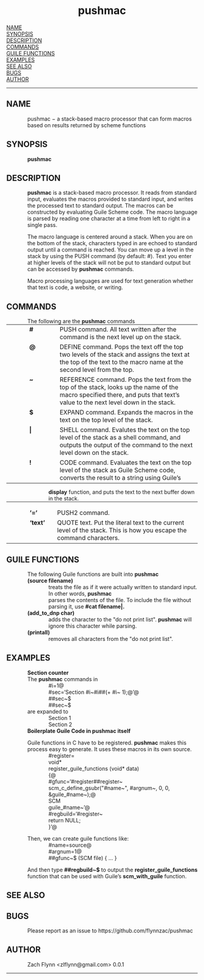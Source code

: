 <!-- Creator     : groff version 1.22.4 -->
<!-- CreationDate: Fri Jan 10 11:50:42 2020 -->
<!DOCTYPE html PUBLIC "-//W3C//DTD HTML 4.01 Transitional//EN"
"http://www.w3.org/TR/html4/loose.dtd">
<html>
<head>
<meta name="generator" content="groff -Thtml, see www.gnu.org">
<meta http-equiv="Content-Type" content="text/html; charset=US-ASCII">
<meta name="Content-Style" content="text/css">
<style type="text/css">
       p       { margin-top: 0; margin-bottom: 0; vertical-align: top }
       pre     { margin-top: 0; margin-bottom: 0; vertical-align: top }
       table   { margin-top: 0; margin-bottom: 0; vertical-align: top }
       h1      { text-align: center }
</style>
<title>pushmac</title>

</head>
<body>

<h1 align="center">pushmac</h1>

<a href="#NAME">NAME</a><br>
<a href="#SYNOPSIS">SYNOPSIS</a><br>
<a href="#DESCRIPTION">DESCRIPTION</a><br>
<a href="#COMMANDS">COMMANDS</a><br>
<a href="#GUILE FUNCTIONS">GUILE FUNCTIONS</a><br>
<a href="#EXAMPLES">EXAMPLES</a><br>
<a href="#SEE ALSO">SEE ALSO</a><br>
<a href="#BUGS">BUGS</a><br>
<a href="#AUTHOR">AUTHOR</a><br>

<hr>


<h2>NAME
<a name="NAME"></a>
</h2>


<p style="margin-left:11%; margin-top: 1em">pushmac &minus;
a stack-based macro processor that can form macros based on
results returned by scheme functions</p>

<h2>SYNOPSIS
<a name="SYNOPSIS"></a>
</h2>



<p style="margin-left:11%; margin-top: 1em"><b>pushmac</b></p>

<h2>DESCRIPTION
<a name="DESCRIPTION"></a>
</h2>


<p style="margin-left:11%; margin-top: 1em"><b>pushmac</b>
is a stack-based macro processor. It reads from standard
input, evaluates the macros provided to standard input, and
writes the processed text to standard output. The macros can
be constructed by evaluating Guile Scheme code. The macro
language is parsed by reading one character at a time from
left to right in a single pass.</p>

<p style="margin-left:11%; margin-top: 1em">The macro
language is centered around a stack. When you are on the
bottom of the stack, characters typed in are echoed to
standard output until a command is reached. You can move up
a level in the stack by using the PUSH command (by default:
#). Text you enter at higher levels of the stack will not be
put to standard output but can be accessed by <b>pushmac</b>
commands.</p>

<p style="margin-left:11%; margin-top: 1em">Macro
processing languages are used for text generation whether
that text is code, a website, or writing.</p>

<h2>COMMANDS
<a name="COMMANDS"></a>
</h2>


<p style="margin-left:11%; margin-top: 1em">The following
are the <b>pushmac</b> commands</p>

<table width="100%" border="0" rules="none" frame="void"
       cellspacing="0" cellpadding="0">
<tr valign="top" align="left">
<td width="11%"></td>
<td width="1%">


<p><b>#</b></p></td>
<td width="10%"></td>
<td width="78%">


<p>PUSH command. All text written after the command is the
next level up on the stack.</p></td></tr>
<tr valign="top" align="left">
<td width="11%"></td>
<td width="1%">


<p><b>@</b></p></td>
<td width="10%"></td>
<td width="78%">


<p>DEFINE command. Pops the text off the top two levels of
the stack and assigns the text at the top of the text to the
macro name at the second level from the top.</p></td></tr>
<tr valign="top" align="left">
<td width="11%"></td>
<td width="1%">


<p><b>~</b></p></td>
<td width="10%"></td>
<td width="78%">


<p>REFERENCE command. Pops the text from the top of the
stack, looks up the name of the macro specified there, and
puts that text&rsquo;s value to the next level down in the
stack.</p> </td></tr>
<tr valign="top" align="left">
<td width="11%"></td>
<td width="1%">


<p><b>$</b></p></td>
<td width="10%"></td>
<td width="78%">


<p>EXPAND command. Expands the macros in the text on the
top level of the stack.</p></td></tr>
<tr valign="top" align="left">
<td width="11%"></td>
<td width="1%">


<p><b>|</b></p></td>
<td width="10%"></td>
<td width="78%">


<p>SHELL command. Evalutes the text on the top level of the
stack as a shell command, and outputs the output of the
command to the next level down on the stack.</p></td></tr>
<tr valign="top" align="left">
<td width="11%"></td>
<td width="1%">


<p><b>!</b></p></td>
<td width="10%"></td>
<td width="78%">


<p>CODE command. Evaluates the text on the top level of the
stack as Guile Scheme code, converts the result to a string
using Guile&rsquo;s</p></td></tr>
</table>

<p style="margin-left:22%; margin-top: 1em"><b>display</b>
function, and puts the text to the next buffer down in the
stack.</p>

<table width="100%" border="0" rules="none" frame="void"
       cellspacing="0" cellpadding="0">
<tr valign="top" align="left">
<td width="11%"></td>
<td width="9%">


<p style="margin-top: 1em"><b>&rsquo;=&rsquo;</b></p></td>
<td width="2%"></td>
<td width="78%">


<p style="margin-top: 1em">PUSH2 command.</p></td></tr>
<tr valign="top" align="left">
<td width="11%"></td>
<td width="9%">


<p><b>&lsquo;text&rsquo;</b></p></td>
<td width="2%"></td>
<td width="78%">


<p>QUOTE text. Put the literal text to the current level of
the stack. This is how you escape the command
characters.</p> </td></tr>
</table>

<h2>GUILE FUNCTIONS
<a name="GUILE FUNCTIONS"></a>
</h2>


<p style="margin-left:11%; margin-top: 1em">The following
Guile functions are built into <b>pushmac <br>
(source filename)</b></p>

<p style="margin-left:22%;">treats the file as if it were
actually written to standard input. In other words,
<b>pushmac</b> <br>
parses the contents of the file. To include the file without
parsing it, use <b>#cat filename|.</b></p>

<p style="margin-left:11%;"><b>(add_to_dnp char)</b></p>

<p style="margin-left:22%;">adds the character to the
&quot;do not print list&quot;. <b>pushmac</b> will ignore
this character while parsing.</p>

<p style="margin-left:11%;"><b>(printall)</b></p>

<p style="margin-left:22%;">removes all characters from the
&quot;do not print list&quot;.</p>

<h2>EXAMPLES
<a name="EXAMPLES"></a>
</h2>


<p style="margin-left:11%; margin-top: 1em"><b>Section
counter</b> <br>
The <b>pushmac</b> commands in</p>

<p style="margin-left:22%;">#i=1@ <br>
#sec=&lsquo;Section #i~#i##(+ #i~ 1);@&rsquo;@ <br>
##sec~$ <br>
##sec~$</p>

<p style="margin-left:11%;">are expanded to</p>

<p style="margin-left:22%;">Section 1 <br>
Section 2</p>

<p style="margin-left:11%;"><b>Boilerplate Guile Code in
pushmac itself</b></p>

<p style="margin-left:11%; margin-top: 1em">Guile functions
in C have to be registered. <b>pushmac</b> makes this
process easy to generate. It uses these macros in its own
source.</p>

<p style="margin-left:22%;">#register= <br>
void* <br>
register_guile_functions (void* data) <br>
{@ <br>
#gfunc=&lsquo;#register##register~ <br>
scm_c_define_gsubr(&quot;#name~&quot;, #argnum~, 0, 0,
&amp;guile_#name~);@ <br>
SCM <br>
guile_#name~&rsquo;@ <br>
#regbuild=&lsquo;#register~ <br>
return NULL; <br>
}&rsquo;@</p>

<p style="margin-left:11%; margin-top: 1em">Then, we can
create guile functions like:</p>

<p style="margin-left:22%;">#name=source@ <br>
#argnum=1@ <br>
##gfunc~$ (SCM file) { ... }</p>

<p style="margin-left:11%; margin-top: 1em">And then type
<b>##regbuild~$</b> to output the
<b>register_guile_functions</b> function that can be used
with Guile&rsquo;s <b>scm_with_guile</b> function.</p>

<h2>SEE ALSO
<a name="SEE ALSO"></a>
</h2>


<h2>BUGS
<a name="BUGS"></a>
</h2>


<p style="margin-left:11%; margin-top: 1em">Please report
as an issue to https://github.com/flynnzac/pushmac</p>

<h2>AUTHOR
<a name="AUTHOR"></a>
</h2>


<p style="margin-left:11%; margin-top: 1em">Zach Flynn
&lt;zlflynn@gmail.com&gt; 0.0.1</p>
<hr>
</body>
</html>

